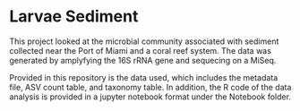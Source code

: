 # Larvae Sediment
This project looked at the microbial community associated with sediment collected near the Port of Miami and a coral reef system. The data was generated by amplyfying the 16S rRNA gene and sequecing on a MiSeq.

Provided in this repository is the data used, which includes the metadata file, ASV count table, and taxonomy table. In addition, the R code of the data analysis is provided in a jupyter notebook format under the Notebook folder.
